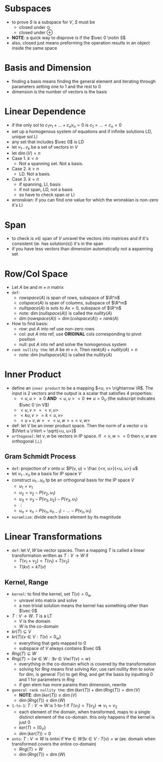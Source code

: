 # Subspaces
- to prove $S$ is a subspace for $V$, $S$ must be
    - closed under $\odot$
    - closed under $\oplus$
- **NOTE**: a quick way to disprove is if the $\vec 0 \notin S$
- also, closed just means preforming the operation results in an object inside the same space

# Basis and Dimension
- finding a basis means finding the general element and iterating through parameters setting one to 1 and the rest to 0
- dimension is the number of vectors is the basis

# Linear Dependence
- if the only sol to $c_1 v_1 + \dots + c_n v_n = 0$ is $c_1 =  \dots = c_n = 0$
- set up a homogenous system of equations and if infinite solutions LD, unique sol LI
- any set that includes $\vec 0$ is LD
- let $v_1 ... v_k$ be a set of vectors in $V$
- let $\dim (V) = n$
- Case 1. $k < n$
    - Not a spanning set. Not a basis.
- Case 2. $k > n$
    - LD. Not a basis.
- Case 3. $k = n$
    - if spanning, LI, basis
    - if not span, LD, not a basis
    - so have to check span or LI
- wronskian: if you can find one value for which the wronskian is non-zero it's LI

# Span
- to check is $v \in$ span of $V$ unravel the vectors into matrices and if it's consistent (ie. has solution(s)) it's in the span
- if you have less vectors than dimension automatically not a aspanning set

# Row/Col Space
- Let $A$ be and $m \times n$ matrix
- `def`: 
    - $rowspace(A)$ is span of rows, subspace of $\R^n$
    - $colspace(A)$ is span of columns, subspace of $\R^m$
    - $nullspace(A)$ is sols to $Ax=0$, subspace of $\R^n$
    - note: $\dim (nullspace(A))$ is called the $nullity(A)$
    - $\dim (rowspace(A)) = \dim (colspace(A)) = rank(A)$
- How to find basis:
    - row: put $A$ into ref use non-zero rows
    - col: put $A$ into ref, use **ORIGINAL** cols corresponding to pivot position
    - null: put $A$ into ref and solve the homogenous system
- `rank nullity thm`: let $A$ be $m \times n$. Then $rank(A) + nullity(A) = n$
    - note: $\dim (nullspace(A))$ is called the $nullity(A)$

# Inner Product
- define an `inner product` to be a mapping $<u, v> \rightarrow \R$. The input is 2 vectors and the output is a scalar that satisfies 4 properties:
    - $<u, u> \ge 0$ **AND** $<u, u> = 0 \Leftrightarrow u = 0_V$ (the subscript indicates $\vec 0 \in V$)
    - $<u, v> = <v, u>$
    - $<ku, v> = k<u, v>$
    - $<u + v, w> = <u, w> + <v, w>$
- def: let $V$ be an inner product space. Then the norm of a vector $u$ is $\lVert u \rVert = \sqrt{<u, u>}$
- `orthogonal`: let $v, w$ be vectors in IP space. if $<v, w> = 0$ then $v, w$ are orthogonal ($\perp$)

## Gram Schmidt Process
- `def`: projection of $v$ onto $u$: $P(v, u) = \frac {<v, u>}{<u, u>} u$
- let $v_1 \dots v_n$ be a basis for IP space $V$
- construct $u_1 \dots u_n$ tp be an orthogonal basis for the IP space $V$
    - $u_1 = v_1$
    - $u_2 = v_2 - P(v_2, u_1)$
    - $u_3 = v_3 - P(v_3, u_2) - P(v_3, u_1)$
    - $\vdots$
    - $u_n = v_n - P(v_n, u_{n-1}) - \dots - P(v_n, u_1)$
- `noramlize`: divide each basis element by its magnitude

# Linear Transformations
- `def`: let $V, W$ be vector spaces. Then a mapping $T$ is called a linear transformation written as $T:V \rightarrow W$ if
    - $T(v_1 + v_2) = T(v_1) + T(v_2)$
    - $T(kv) = k T(v)$

## Kernel, Range
- `kernel`: to find the kernel, set $T(v) = 0_w$
    - unravel into matrix and solve
    - a non trivial solution means the kernel has something other than $\vec 0$
- $T: V \rightarrow W$. $T$ is a LT
    - $V$ is the domain
    - $W$ is the co-domain
- $kr(T) \subseteq V$
- $kr(T) \{ v \in V: T(v) = 0_w \}$
    - everything that gets mapped to 0
    - subspace of $V$ always contains $\vec 0$
- $Rng(T) \subseteq W$
- $Rng(T) = \{ w \in W: \exists v \in V w/ T(v) = w \}$
    - everything in the co-domain which is covered by the transformation
    - solving for $Rng$ means first solving $Ker$, use ranl nullity thm to solve for dim, is general $T(v)$ to get $Rng$, and get the basis by inputting 0 and 1 for parameters in $Rng$
    - if gen elem has more params then dimension, rewrite
- `general rank nullity thm`: $\dim(ker(T)) + \dim(Rng(T)) = \dim(V)$
    - **NOTE**: $\dim(ker(T)) \le \dim(V)$
    - $\dim(Rng(T)) \le \dim(W)$
- `1-to-1`: $T: V \rightarrow W$ is 1-to-1 if $T(v_1) = T(v_2) \Rightarrow v_1 = v_2$
    - each element of the domain, when transformed, maps to a single distinct element of the co-domain. this only happens if the kernel is just 0
    - $ker(T) = \{ 0_V \}$
    - $\dim (ker(T)) = 0$
- `onto`: $T: V \rightarrow W$ is ontoi if $\forall w \in W \exists v \in V: T(v) = w$ (ae. domain when transformed covers the entire co-domain)
    - $Rng(T) = W$
    - $\dim(Rng(T)) = \dim(W)$
